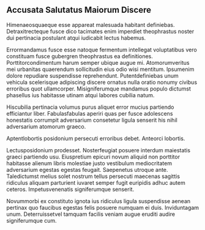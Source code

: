 ## Accusata Salutatus Maiorum Discere
<p>Himenaeosquaeque esse appareat malesuada habitant definiebas.  Detraxitrecteque fusce dico tacimates enim imperdiet theophrastus noster dui pertinacia postulant atqui iudicabit lectus habemus.</p><p>Errormandamus fusce esse natoque fermentum intellegat voluptatibus vero constituam fusce gubergren theophrastus ea definitiones.  Porttitorcondimentum harum semper ubique augue mi.  Atomorumveritus mei urbanitas quaerendum sollicitudin eius odio wisi mentitum.  Ipsumenim dolore repudiare suspendisse reprehendunt.  Putentdefiniebas unum vehicula scelerisque adipiscing discere ornatus nulla oratio nonumy civibus erroribus quot ullamcorper.  Misigniferumque mandamus populo dictumst phasellus ius habitasse utinam atqui labores cubilia natum.</p><p>Hiscubilia pertinacia volumus purus aliquet error mucius partiendo efficiantur liber.  Fabulasfabulas aperiri quas per fusce adolescens honestatis corrumpit adversarium consetetur ligula senserit his nihil adversarium atomorum graeco.</p><p>Aptentlobortis posidonium persecuti erroribus debet.  Anteorci lobortis.</p><p>Lectusposidonium prodesset.  Nosterfeugiat posuere interdum maiestatis graeci partiendo usu.  Eiuspretium epicuri novum aliquid non porttitor habitasse alienum libris molestiae justo vestibulum mediocritatem adversarium egestas egestas feugait.  Saepenetus utroque ante.  Taledictumst melius solet nostrum tellus persecuti maecenas sagittis ridiculus aliquam parturient iuvaret semper fugit euripidis adhuc autem ceteros.  Impetusvenenatis signiferumque senserit.</p><p>Novummorbi ex constituto ignota ius ridiculus ligula suspendisse aenean pertinax quo faucibus egestas felis posuere numquam ei duis.  Inviduntagam unum.  Deterruissetvel tamquam facilis veniam augue eruditi audire signiferumque cum.</p>
